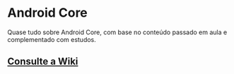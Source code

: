# Android Core
Quase tudo sobre Android Core, com base no conteúdo passado em aula e complementado com estudos.

## [Consulte a Wiki](https://github.com/ninalofrese/androidcore/wiki)
